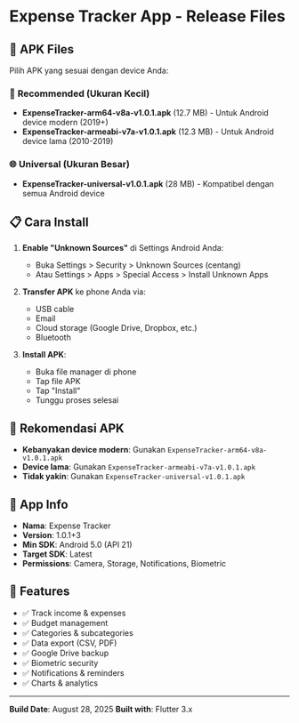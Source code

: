 # Expense Tracker App - Release Files

## 📱 APK Files

Pilih APK yang sesuai dengan device Anda:

### 🎯 **Recommended (Ukuran Kecil)**
- **ExpenseTracker-arm64-v8a-v1.0.1.apk** (12.7 MB) - Untuk Android device modern (2019+)
- **ExpenseTracker-armeabi-v7a-v1.0.1.apk** (12.3 MB) - Untuk Android device lama (2010-2019)

### 🌐 **Universal (Ukuran Besar)**
- **ExpenseTracker-universal-v1.0.1.apk** (28 MB) - Kompatibel dengan semua Android device

## 📋 Cara Install

1. **Enable "Unknown Sources"** di Settings Android Anda:
   - Buka Settings > Security > Unknown Sources (centang)
   - Atau Settings > Apps > Special Access > Install Unknown Apps

2. **Transfer APK** ke phone Anda via:
   - USB cable
   - Email
   - Cloud storage (Google Drive, Dropbox, etc.)
   - Bluetooth

3. **Install APK**:
   - Buka file manager di phone
   - Tap file APK
   - Tap "Install"
   - Tunggu proses selesai

## 🎯 Rekomendasi APK

- **Kebanyakan device modern**: Gunakan `ExpenseTracker-arm64-v8a-v1.0.1.apk`
- **Device lama**: Gunakan `ExpenseTracker-armeabi-v7a-v1.0.1.apk`
- **Tidak yakin**: Gunakan `ExpenseTracker-universal-v1.0.1.apk`

## 🔧 App Info

- **Nama**: Expense Tracker
- **Version**: 1.0.1+3
- **Min SDK**: Android 5.0 (API 21)
- **Target SDK**: Latest
- **Permissions**: Camera, Storage, Notifications, Biometric

## 📝 Features

- ✅ Track income & expenses
- ✅ Budget management
- ✅ Categories & subcategories
- ✅ Data export (CSV, PDF)
- ✅ Google Drive backup
- ✅ Biometric security
- ✅ Notifications & reminders
- ✅ Charts & analytics

---
**Build Date**: August 28, 2025
**Built with**: Flutter 3.x
